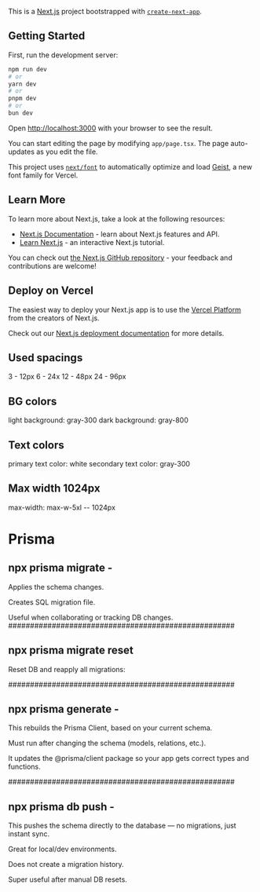 This is a [Next.js](https://nextjs.org) project bootstrapped with [`create-next-app`](https://nextjs.org/docs/app/api-reference/cli/create-next-app).

## Getting Started

First, run the development server:

```bash
npm run dev
# or
yarn dev
# or
pnpm dev
# or
bun dev
```

Open [http://localhost:3000](http://localhost:3000) with your browser to see the result.

You can start editing the page by modifying `app/page.tsx`. The page auto-updates as you edit the file.

This project uses [`next/font`](https://nextjs.org/docs/app/building-your-application/optimizing/fonts) to automatically optimize and load [Geist](https://vercel.com/font), a new font family for Vercel.

## Learn More

To learn more about Next.js, take a look at the following resources:

- [Next.js Documentation](https://nextjs.org/docs) - learn about Next.js features and API.
- [Learn Next.js](https://nextjs.org/learn) - an interactive Next.js tutorial.

You can check out [the Next.js GitHub repository](https://github.com/vercel/next.js) - your feedback and contributions are welcome!

## Deploy on Vercel

The easiest way to deploy your Next.js app is to use the [Vercel Platform](https://vercel.com/new?utm_medium=default-template&filter=next.js&utm_source=create-next-app&utm_campaign=create-next-app-readme) from the creators of Next.js.

Check out our [Next.js deployment documentation](https://nextjs.org/docs/app/building-your-application/deploying) for more details.

## Used spacings

3 - 12px
6 - 24x
12 - 48px
24 - 96px

## BG colors

light background: gray-300
dark background: gray-800

## Text colors

primary text color: white
secondary text color: gray-300

## Max width 1024px

max-width: max-w-5xl -- 1024px

# Prisma

## npx prisma migrate -

Applies the schema changes.

Creates SQL migration file.

Useful when collaborating or tracking DB changes.
####################################################

## npx prisma migrate reset

Reset DB and reapply all migrations:

####################################################

## npx prisma generate -

This rebuilds the Prisma Client, based on your current schema.

Must run after changing the schema (models, relations, etc.).

It updates the @prisma/client package so your app gets correct types and functions.

####################################################

## npx prisma db push -

This pushes the schema directly to the database — no migrations, just instant sync.

Great for local/dev environments.

Does not create a migration history.

Super useful after manual DB resets.
